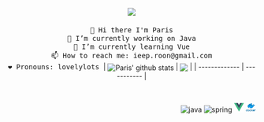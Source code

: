 <p align="center">
  <img src="https://f005.backblazeb2.com/file/img-forWeb/uPic/pikachu.gif" width="27px">
  <br><br />
  <samp>
    👋 Hi there I'm Paris 
    <br>🔭 I’m currently working on Java
    <br>🌱 I’m currently learning Vue
    <br>📫 How to reach me: ieep.roon@gmail.com
    <br>❤️ Pronouns: lovelylots
  </samp>
| <a> <img align="center" src="https://github-readme-stats.vercel.app/api?username=Eilivi&show_icons=true&include_all_commits=true&theme=buefy&hide_border=true" alt="Paris' github stats" /> </a> | <a> <img align="center" src="https://github-readme-stats.vercel.app/api/top-langs/?username=Eilivi&layout=compact&theme=buefy&hide_border=true" /> </a> | 
| ------------- | ----------- |
</p>
<br>
<p align="right">
<a><img height="20" alt="java" src="https://f005.backblazeb2.com/file/img-forWeb/uPic/java-2.png"></a>
<a><img height="20" alt="spring" src="https://f005.backblazeb2.com/file/img-forWeb/uPic/spring.png"></a>
<a><img height="20" alt="vue" src="https://raw.githubusercontent.com/github/explore/80688e429a7d4ef2fca1e82350fe8e3517d3494d/topics/vue/vue.png"></a> 
<a><img height="20" alt="docker" src="https://raw.githubusercontent.com/github/explore/80688e429a7d4ef2fca1e82350fe8e3517d3494d/topics/docker/docker.png"></a> 
</p>
